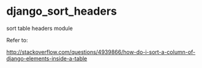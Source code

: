 django_sort_headers
===================

sort table headers module

Refer to:

http://stackoverflow.com/questions/4939866/how-do-i-sort-a-column-of-django-elements-inside-a-table